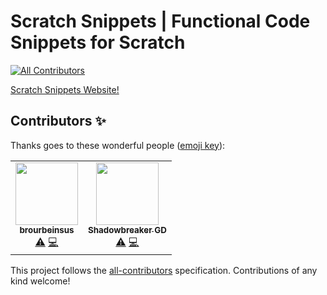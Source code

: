 # Scratch Snippets | Functional Code Snippets for Scratch
<!-- ALL-CONTRIBUTORS-BADGE:START - Do not remove or modify this section -->
[![All Contributors](https://img.shields.io/badge/all_contributors-2-orange.svg?style=flat-square)](#contributors-)
<!-- ALL-CONTRIBUTORS-BADGE:END -->
[Scratch Snippets Website!](https://scratch-snippets.github.io)

## Contributors ✨

Thanks goes to these wonderful people ([emoji key](https://allcontributors.org/docs/en/emoji-key)):

<!-- ALL-CONTRIBUTORS-LIST:START - Do not remove or modify this section -->
<!-- prettier-ignore-start -->
<!-- markdownlint-disable -->
<table>
  <tr>
    <td align="center"><a href="https://scratch.mit.edu/users/brourbeinsus/"><img src="https://avatars.githubusercontent.com/u/79854224?v=4?s=100" width="100px;" alt=""/><br /><sub><b>brourbeinsus</b></sub></a><br /><a href="https://github.com/Scratch-Snippets/scratch-snippets.github.io/commits?author=brourbeinsus" title="Tests">⚠️</a> <a href="https://github.com/Scratch-Snippets/scratch-snippets.github.io/commits?author=brourbeinsus" title="Code">💻</a></td>
    <td align="center"><a href="https://www.youtube.com/channel/UCjVX6g54M1dFtliUGy4kvsw/videos"><img src="https://avatars.githubusercontent.com/u/78216950?v=4?s=100" width="100px;" alt=""/><br /><sub><b>Shadowbreaker GD</b></sub></a><br /><a href="https://github.com/Scratch-Snippets/scratch-snippets.github.io/commits?author=ShadowbreakerGD" title="Tests">⚠️</a> <a href="https://github.com/Scratch-Snippets/scratch-snippets.github.io/commits?author=ShadowbreakerGD" title="Code">💻</a></td>
  </tr>
</table>

<!-- markdownlint-restore -->
<!-- prettier-ignore-end -->

<!-- ALL-CONTRIBUTORS-LIST:END -->

This project follows the [all-contributors](https://github.com/all-contributors/all-contributors) specification. Contributions of any kind welcome!